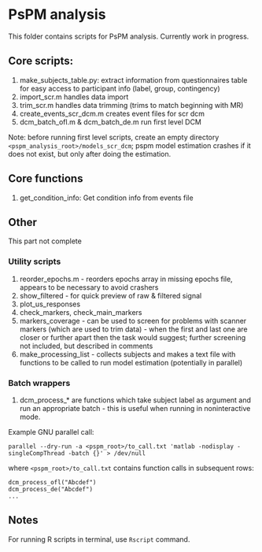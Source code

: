 # PsPM analysis

This folder contains scripts for PsPM analysis. Currently work in progress.

## Core scripts:

1. make_subjects_table.py: extract information from questionnaires table for easy access to participant info (label, group, contingency)
2. import_scr.m handles data import
3. trim_scr.m handles data trimming (trims to match beginning with MR)
4. create_events_scr_dcm.m creates event files for scr dcm
5. dcm_batch_ofl.m & dcm_batch_de.m run first level DCM

Note: before running first level scripts, create an empty directory `<pspm_analysis_root>/models_scr_dcm`; pspm model estimation crashes if it does not exist, but only after doing the estimation.

## Core functions

1. get_condition_info: Get condition info from events file

## Other

This part not complete

### Utility scripts

1. reorder_epochs.m - reorders epochs array in missing epochs file, appears to be necessary to avoid crashers
2. show_filtered - for quick preview of raw & filtered signal
3. plot_us_responses
4. check_markers, check_main_markers
5. markers_coverage - can be used to screen for problems with scanner markers (which are used to trim data) - when the first and last one are closer or further apart then the task would suggest; further screening not included, but described in comments
6. make_processing_list - collects subjects and makes a text file with functions to be called to run model estimation (potentially in parallel)

### Batch wrappers

1. dcm_process_* are functions which take subject label as argument and run an appropriate batch - this is useful when running in noninteractive mode.

Example GNU parallel call:

```
parallel --dry-run -a <pspm_root>/to_call.txt 'matlab -nodisplay -singleCompThread -batch {}' > /dev/null
``` 

where  `<pspm_root>/to_call.txt` contains function calls in subsequent rows:

```
dcm_process_ofl("Abcdef")
dcm_process_de("Abcdef")
...
```

## Notes

For running R scripts in terminal, use `Rscript` command.
